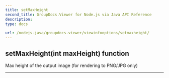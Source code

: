 ```yaml
---
title: setMaxHeight
second_title: GroupDocs.Viewer for Node.js via Java API Reference
description: 
type: docs

url: /nodejs-java/groupdocs.viewer/viewinfooptions/setmaxheight/
---
```


## setMaxHeight(int maxHeight)  function
Max height of the output image (for rendering to PNG/JPG only)


---


